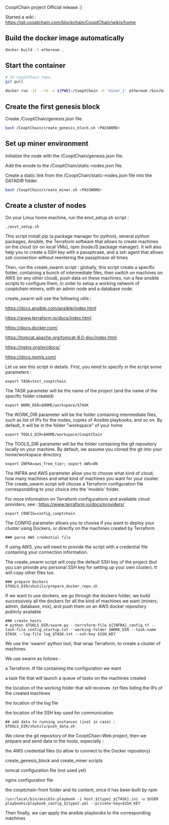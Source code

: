 CooptChain project Official release :)


Started a wiki : https://git.cooptchain.com/blockchain/CooptChain/wikis/home 

## Build the docker image automatically

```bash
docker build -t ethereum .
```

## Start the container

```bash
# In CooptChain repo
git pull

docker run -it --rm -v ${PWD}:/CooptChain -h 'miner_1' ethereum /bin/bash
```

## Create the first genesis block

Create /CooptChain/genesis.json file.

```bash
bash /CooptChain/create_genesis_block.sh <PASSWORD>
```

## Set up miner environment

Initialize the node with the /CooptChain/genesis.json file.

Add the enode to the /CooptChain/static-nodes.json file.

Create a static link from the /CooptChain/static-nodes.json file into the DATADIR folder.

```bash
bash /CooptChain/create_miner.sh <PASSWORD>
```

## Create a cluster of nodes

On your Linux home machine, run the envt_setup.sh script :
```
./envt_setup.sh
```

This script install pip (a package manager for python), several python packages, Ansible, the Terraform software that allows to create machines on the cloud (or on local VMs), npm (nodeJS package manager). 
It will also help you to create a SSH key with a passphrase, and a ssh agent that allows ssh connection without reentering the passphrase all times

Then, run the create_swarm script : globally, this script create a specific folder, containing a bunch of intermediate files, then switch on machines on AWS (or any other cloud), push data on these machines, run a few ansible scripts to configure them, in order to setup a working network of cooptchain miners, with an admin node and a database node.

create_swarm will use the following utils :

https://docs.ansible.com/ansible/index.html

https://www.terraform.io/docs/index.html

https://docs.docker.com/

https://tomcat.apache.org/tomcat-8.0-doc/index.html

https://nginx.org/en/docs/

https://docs.npmjs.com/

Let us see this script in details.
First, you need to specify in the script some parameters :

```
export TASK=test_cooptchain
```
The TASK parameter will be the name of the project (and the name of the specific folder created)

```
export WORK_DIR=$HOME/workspace/$TASK
```
The WORK_DIR parameter will be the folder containing intermediate files, such as list of IPs for the nodes, copies of Ansible playbooks, and so on. By default, it will be in the folder "workspace" of your home

```
export TOOLS_DIR=$HOME/workspace/CooptChain

```
The TOOLS_DIR parameter will be the folder containing the git repository locally on your machine. By default, we assume you cloned the git into your home/workspace directory

```
export INFRA=aws_free_tier; export AWS=ON

```
The INFRA and AWS parameter allow you to choose what kind of cloud, how many machines and what kind of machines you want for your cluster. The create_swarm script will choose a Terraform configuration file correspondding to your choice into the 'models' folder.

For more information on Terraform configurations and available cloud providers, see : https://www.terraform.io/docs/providers/

```
export CONFIG=config_cooptchain

```
The CONFIG parameter allows you to choose if you want to deploy your cluster using Dockers, or directly on the machines created by Terraform

```
### parse AWS credential file
```
If using AWS, you will need to provide the script with a credential file containing your connection information.

The create_swarm script will copy the default SSH key of the project (but you can provide any personal SSH key for setting up your own cluster). It will copy other files too.

```
### prepare Dockers
$TOOLS_DIR/shutils/prepare_docker_repo.sh
```
If we want to use dockers, we go through the dockers folder, we build successively all the dockers for all the kind of machines we want (miners, admin, database, mix), and push them on an AWS docker repository publicly available

```
### create hosts
# python $TOOLS_DIR/swarm.py --terraform-file ${INFRA}_config.tf --task-file config_startup.txt --working-folder $WORK_DIR --task-name $TASK --log-file log_$TASK.txt --ssh-key $SSH_KEY
```
We use the 'swarm' python tool, that wrap Terraform, to create a cluster of machines.

We use swarm as follows : 

a Terraform .tf file containing the configuration we want

a task file that will launch a queue of tasks on the machines created

the location of the working folder that will receives .txt files listing the IPs of the created machines

the location of the log file

the location of the SSH key used for communication

```
## add data to running instances (just in case) :
$TOOLS_DIR/shutils/push_data.sh
```
We clone the git repository of the CooptChain-Web project, then we prepare and send data to the hosts, especially :

the AWS credential files (to allow to connect to the Docker repository)

create_genesis_block and create_miner scripts

tomcat configuration file (not used yet)

nginx configuration file

the cooptchain-front folder and its content, once it has been built by npm

```
/usr/local/bin/ansible-playbook -i host_${type}_${TASK}.ini -u $USER playbooks/playbook_config_${type}.yml --private-key=$SSH_KEY
```
Then finally, we can apply the ansible playbooks to the corresponding machines
